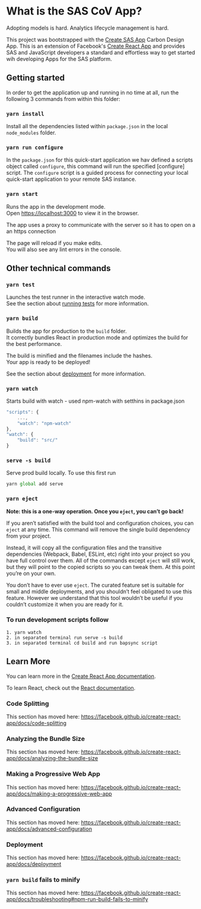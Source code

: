 # What is the SAS CoV App?
Adopting models is hard. Analytics lifecycle management is hard.

This project was bootstrapped with the [Create SAS App](https://github.com/Boemska/create-sas-app) Carbon Design App. This is an extension of Facebook's [Create React App](https://github.com/facebook/create-react-app) and provides SAS and JavaScript developers a standard and effortless way to get started wih developing Apps for the SAS platform.


## Getting started
In order to get the application up and running in no time at all, run the following 3 commands from within this folder:

### `yarn install` 
Install all the dependencies listed within `package.json` in the local `node_modules` folder.

### `yarn run configure`
In the `package.json` for this quick-start application we hav defined a scripts object called `configure`, this command will run the specified [configure] script. The `configure` script is a guided process for connecting your local quick-start application to your remote SAS instance.

### `yarn start`
Runs the app in the development mode.<br />
Open [https://localhost:3000](https://localhost:3000) to view it in the browser.

The app uses a proxy to communicate with the server so it has to open on a an https connection

The page will reload if you make edits.<br />
You will also see any lint errors in the console.


## Other technical commands

### `yarn test`

Launches the test runner in the interactive watch mode.<br />
See the section about [running tests](https://facebook.github.io/create-react-app/docs/running-tests) for more information.

### `yarn build`

Builds the app for production to the `build` folder.<br />
It correctly bundles React in production mode and optimizes the build for the best performance.

The build is minified and the filenames include the hashes.<br />
Your app is ready to be deployed!

See the section about [deployment](https://facebook.github.io/create-react-app/docs/deployment) for more information.

### `yarn watch`

Starts build with watch - used npm-watch with setthins in package.json
```javascript
"scripts": {
	...,
	"watch": "npm-watch"
},
"watch": {
	"build": "src/"
}
```

### `serve -s build`
Serve prod build locally. To use this first run
```javascript
yarn global add serve
```

### `yarn eject`

**Note: this is a one-way operation. Once you `eject`, you can’t go back!**

If you aren’t satisfied with the build tool and configuration choices, you can `eject` at any time. This command will remove the single build dependency from your project.

Instead, it will copy all the configuration files and the transitive dependencies (Webpack, Babel, ESLint, etc) right into your project so you have full control over them. All of the commands except `eject` will still work, but they will point to the copied scripts so you can tweak them. At this point you’re on your own.

You don’t have to ever use `eject`. The curated feature set is suitable for small and middle deployments, and you shouldn’t feel obligated to use this feature. However we understand that this tool wouldn’t be useful if you couldn’t customize it when you are ready for it.

### To run development scripts follow
```text
1. yarn watch
2. in separated terminal run serve -s build
3. in separated terminal cd build and run bapsync script
```

## Learn More

You can learn more in the [Create React App documentation](https://facebook.github.io/create-react-app/docs/getting-started).

To learn React, check out the [React documentation](https://reactjs.org/).

### Code Splitting

This section has moved here: https://facebook.github.io/create-react-app/docs/code-splitting

### Analyzing the Bundle Size

This section has moved here: https://facebook.github.io/create-react-app/docs/analyzing-the-bundle-size

### Making a Progressive Web App

This section has moved here: https://facebook.github.io/create-react-app/docs/making-a-progressive-web-app

### Advanced Configuration

This section has moved here: https://facebook.github.io/create-react-app/docs/advanced-configuration

### Deployment

This section has moved here: https://facebook.github.io/create-react-app/docs/deployment

### `yarn build` fails to minify

This section has moved here: https://facebook.github.io/create-react-app/docs/troubleshooting#npm-run-build-fails-to-minify
